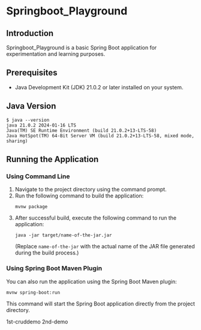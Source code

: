 # Springboot_Playground

## Introduction

Springboot_Playground is a basic Spring Boot application for experimentation and learning purposes.

## Prerequisites

- Java Development Kit (JDK) 21.0.2 or later installed on your system.

## Java Version

```
$ java --version
java 21.0.2 2024-01-16 LTS
Java(TM) SE Runtime Environment (build 21.0.2+13-LTS-58)
Java HotSpot(TM) 64-Bit Server VM (build 21.0.2+13-LTS-58, mixed mode, sharing)
```

## Running the Application

### Using Command Line

1. Navigate to the project directory using the command prompt.
2. Run the following command to build the application:
    ```
    mvnw package
    ```
3. After successful build, execute the following command to run the application:
    ```
    java -jar target/name-of-the-jar.jar
    ```
    (Replace `name-of-the-jar` with the actual name of the JAR file generated during the build process.)

### Using Spring Boot Maven Plugin

You can also run the application using the Spring Boot Maven plugin:

```
mvnw spring-boot:run
```

This command will start the Spring Boot application directly from the project directory.

1st-cruddemo
2nd-demo